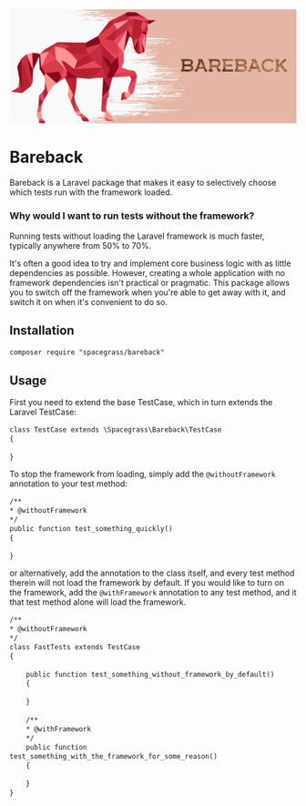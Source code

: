 ![Bareback - selectively turn off Laravel in your test suite](bareback-cover.png)

# Bareback

Bareback is a Laravel package that makes it easy to selectively choose which tests run with the framework loaded.

### Why would I want to run tests without the framework?

Running tests without loading the Laravel framework is much faster, typically anywhere from 50% to 70%.

It's often a good idea to try and implement core business logic with as little dependencies as possible. However, creating a whole 
application with no framework dependencies isn't practical or pragmatic. This package allows you to switch off the framework
when you're able to get away with it, and switch it on when it's convenient to do so.

## Installation

```
composer require "spacegrass/bareback"
```

## Usage
First you need to extend the base TestCase, which in turn extends the Laravel TestCase:

```
class TestCase extends \Spacegrass\Bareback\TestCase 
{

}
``` 

To stop the framework from loading, simply add the `@withoutFramework` annotation to your test method:
```
/**
* @withoutFramework
*/
public function test_something_quickly()
{

}
```

or alternatively, add the annotation to the class itself, and every test method therein will not load the framework by default. 
If you would like to turn on the framework, add the `@withFramework` annotation to any test method, and it that test method alone
will load the framework.
```
/**
* @withoutFramework
*/
class FastTests extends TestCase 
{
    
    public function test_something_without_framework_by_default()
    {
    
    }
    
    /**
    * @withFramework
    */
    public function test_something_with_the_framework_for_some_reason()
    {
    
    }
}
```
